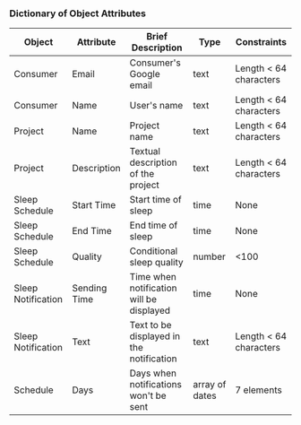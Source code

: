 ### Dictionary of Object Attributes

| Object | Attribute | Brief Description | Type | Constraints |
|--------|-----------|---------------------|------|-------------|
| Consumer | Email | Consumer's Google email | text | Length < 64 characters |
| Consumer | Name | User's name | text | Length < 64 characters |
| Project | Name | Project name | text | Length < 64 characters |
| Project | Description | Textual description of the project | text | Length < 64 characters |
| Sleep Schedule | Start Time | Start time of sleep | time | None |
| Sleep Schedule | End Time | End time of sleep | time | None |
| Sleep Schedule | Quality | Conditional sleep quality | number | <100 |
| Sleep Notification | Sending Time | Time when notification will be displayed | time | None |
| Sleep Notification | Text | Text to be displayed in the notification | text | Length < 64 characters |
| Schedule | Days | Days when notifications won't be sent | array of dates | 7 elements |